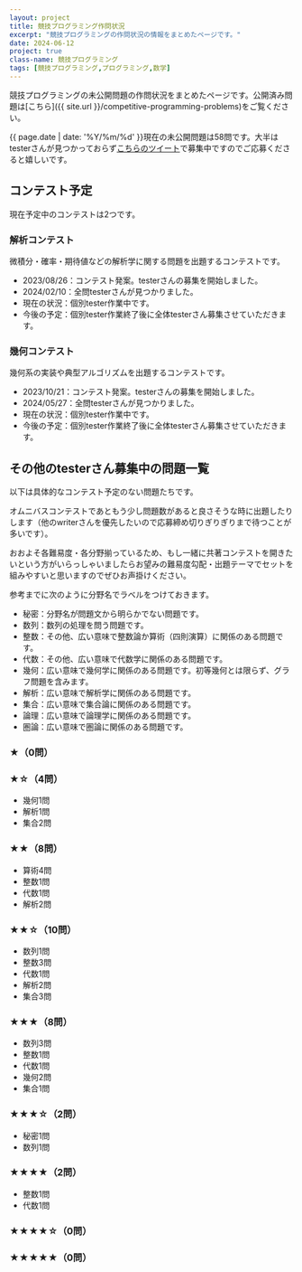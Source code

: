 ```yaml
---
layout: project
title: 競技プログラミング作問状況
excerpt: "競技プログラミングの作問状況の情報をまとめたページです。"
date: 2024-06-12
project: true
class-name: 競技プログラミング
tags: [競技プログラミング,プログラミング,数学]
---
```


競技プログラミングの未公開問題の作問状況をまとめたページです。公開済み問題は[こちら]({{ site.url }}/competitive-programming-problems)をご覧ください。

{{ page.date | date: '%Y/%m/%d' }}現在の未公開問題は58問です。大半はtesterさんが見つかっておらず[こちらのツイート](https://twitter.com/non_archimedean/status/1800787759457779849)で募集中ですのでご応募くださると嬉しいです。

## コンテスト予定

現在予定中のコンテストは2つです。

### 解析コンテスト

微積分・確率・期待値などの解析学に関する問題を出題するコンテストです。

* 2023/08/26：コンテスト発案。testerさんの募集を開始しました。
* 2024/02/10：全問testerさんが見つかりました。
* 現在の状況：個別tester作業中です。
* 今後の予定：個別tester作業終了後に全体testerさん募集させていただきます。

### 幾何コンテスト

幾何系の実装や典型アルゴリズムを出題するコンテストです。

* 2023/10/21：コンテスト発案。testerさんの募集を開始しました。
* 2024/05/27：全問testerさんが見つかりました。
* 現在の状況：個別tester作業中です。
* 今後の予定：個別tester作業終了後に全体testerさん募集させていただきます。


## その他のtesterさん募集中の問題一覧

以下は具体的なコンテスト予定のない問題たちです。

オムニバスコンテストであともう少し問題数があると良さそうな時に出題したりします（他のwriterさんを優先したいので応募締め切りぎりぎりまで待つことが多いです）。

おおよそ各難易度・各分野揃っているため、もし一緒に共著コンテストを開きたいという方がいらっしゃいましたらお望みの難易度勾配・出題テーマでセットを組みやすいと思いますのでぜひお声掛けください。

参考までに次のように分野名でラベルをつけておきます。
* 秘密：分野名が問題文から明らかでない問題です。
* 数列：数列の処理を問う問題です。
* 整数：その他、広い意味で整数論か算術（四則演算）に関係のある問題です。
* 代数：その他、広い意味で代数学に関係のある問題です。
* 幾何：広い意味で幾何学に関係のある問題です。初等幾何とは限らず、グラフ問題を含みます。
* 解析：広い意味で解析学に関係のある問題です。
* 集合：広い意味で集合論に関係のある問題です。
* 論理：広い意味で論理学に関係のある問題です。
* 圏論：広い意味で圏論に関係のある問題です。

### ★（0問）

### ★☆（4問）
* 幾何1問
* 解析1問
* 集合2問

### ★★（8問）
* 算術4問
* 整数1問
* 代数1問
* 解析2問

### ★★☆（10問）
* 数列1問
* 整数3問
* 代数1問
* 解析2問
* 集合3問

### ★★★（8問）
* 数列3問
* 整数1問
* 代数1問
* 幾何2問
* 集合1問

### ★★★☆（2問）
* 秘密1問
* 数列1問

### ★★★★（2問）
* 整数1問
* 代数1問

### ★★★★☆（0問）

### ★★★★★（0問）

